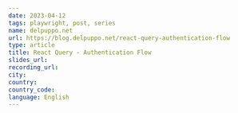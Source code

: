 ```yaml
---
date: 2023-04-12
tags: playwright, post, series
name: delpuppo.net
url: https://blog.delpuppo.net/react-query-authentication-flow
type: article
title: React Query - Authentication Flow
slides_url:
recording_url:
city:
country:
country_code:
language: English
---
```

